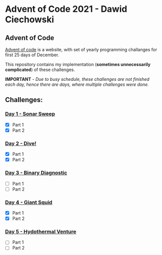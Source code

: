 # Advent of Code 2021 - Dawid Ciechowski

## Advent of Code

[Advent of code](adventofcode.com) is a website, with set of yearly programming challanges for first 25 days of December.

This repository contains my implementation (**sometimes unnecessarily complicated**) of these challenges.

**IMPORTANT** - *Due to busy schedule, these challenges are not finished each day, hence there are days, where multiple challenges were done.*

## Challenges:

### [Day 1 - Sonar Sweep](https://adventofcode.com/2021/day/1)

- [x] Part 1
- [x] Part 2

### [Day 2 - Dive!](https://adventofcode.com/2021/day/2)

- [x] Part 1
- [x] Part 2

### [Day 3 - Binary Diagnostic](https://adventofcode.com/2021/day/3)

- [ ] Part 1
- [ ] Part 2

### [Day 4 - Giant Squid](https://adventofcode.com/2021/day/4)

- [x] Part 1
- [x] Part 2

### [Day 5 - Hydothermal Venture](https://adventofcode.com/2021/day/5)

- [ ] Part 1
- [ ] Part 2